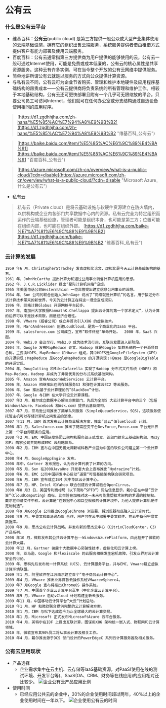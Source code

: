 # 公有云
###		什么是公有云平台

*	维基百科：**公有云**(public cloud) 是第三方提供一般公众或大型产业集体使用的云端基础设施，拥有它的组织出售云端服务，系统服务提供者借由租借方式提供客户有能力部署及使用云端服务。
*	百度百科：公有云通常指第三方提供商为用户提供的能够使用的云，公有云一般可通过Internet使用，可能是免费或成本低廉的，公有云的核心属性是共享资源服务。这种云有许多实例，可在当今整个开放的公有云网络中提供服务。
*	简单地讲所谓公有云就是以服务的方式向公众提供计算资源。
*	与私有云不同，公有云可为企业节省购买、管理和维护本地硬件及应用程序基础结构的昂贵成本——公有云提供商将负责系统的所有管理和维护工作。相较于本地基础结构，公有云还可更快部署且附有一个几乎可无限缩放的平台。只要公司员工可访问Internet，他们就可在任何办公室或分支结构通过自选设备使用相同的应用程序。
> [https://d1.zgdhhjha.com/zh-hans/%E5%85%AC%E7%94%A8%E9%9B%B2](https://d1.zgdhhjha.com/zh-hans/%E5%85%AC%E7%94%A8%E9%9B%B2 "维基百科_公有云")

> [https://baike.baidu.com/item/%E5%85%AC%E6%9C%89%E4%BA%91](https://baike.baidu.com/item/%E5%85%AC%E6%9C%89%E4%BA%91 "百度百科_公有云")
 
> [https://azure.microsoft.com/zh-cn/overview/what-is-a-public-cloud/?cdn=disable](https://azure.microsoft.com/zh-cn/overview/what-is-a-public-cloud/?cdn=disable "Microsoft Azure_什么是公有云")

*	私有云
> 私有云（Private cloud）是将云基础设施与软硬件资源建立在防火墙内，以供机构或企业内各部门共享数据中心内的资源。私有云完全为特定组织而运作的云端基础设施，管理者可能是组织本身，也可能是第三方；位置可能在组织内部，也可能在组织外部。
> [https://d1.zgdhhjha.com/baike-%E7%A7%81%E6%9C%89%E9%9B%B2](https://d1.zgdhhjha.com/baike-%E7%A7%81%E6%9C%89%E9%9B%B2 "维基百科_私有云")

###	云计算的发展
    1959 年6 月，ChristopherStrachey 发表虚拟化论文，虚拟化是今天云计算基础架构的基石。
    1961 年，JohnMcCarthy 提出计算力和通过公用事业销售计算机应用的思想。
    1962 年，J.C.R.Licklider 提出“星际计算机网络”设想。
    1965 年美国电话公司WesternUnion 一位高管提出建立信息公用事业的设想。
    1984 年，Sun 公司的联合创始人JohnGage 说出了“网络就是计算机”的名言，用于描述分布式计算技术带来的新世界，今天的云计算正在将这一理念变成现实。
    1996 年，网格计算Globus 开源网格平台起步。
    1997 年，南加州大学教授RamnathK.Chellappa 提出云计算的第一个学术定义“，认为计算的边界可以不是技术局限，而是经济合理性。
    1998 年，VMware（威睿公司）成立并首次引入X86 的虚拟技术。
    1999 年，MarcAndreessen 创建LoudCloud，是第一个商业化的IaaS 平台。
    1999 年，salesforce.com 公司成立，宣布”软件终结“革命开始。  2000 年，SaaS 兴起。
    2004 年，Web2.0 会议举行，Web2.0 成为技术流行词，互联网发展进入新阶段。
    2004 年，Google 发布MapReduce 论文。Hadoop 就是Google 集群系统的一个开源项目总称，主要由HDFS、MapReduce 和Hbase 组成，其中HDFS是GoogleFileSystem（GFS）的开源实现；MapReduce 是GoogleMapReduce 的开源实现；HBase 是GoogleBigTable 的开源实现。
    2004 年，DougCutting 和MikeCafarella 实现了Hadoop 分布式文件系统（HDFS）和Map-Reduce，Hadoop 并成为了非常优秀的分布式系统基础架构。
    2005 年，Amazon 宣布AmazonWebServices 云计算平台。
    2006 年，Amazon 相继推出在线存储服务S3 和弹性计算云EC2 等云服务。
    2006 年，Sun 推出基于云计算理论的”BlackBox“计划。
    2007 年，Google 与IBM 在大学开设云计算课程。
    2007 年3 月，戴尔成立数据中心解决方案部门，先后为全球5 大云计算平台中的三个（包括WindowsAzure、Facebook 和Ask.com）提供云基础架构。
    2007 年7 月，亚马逊公司推出了简单队列服务（SimpleQueueService，SQS），这项服务使托管主机可以存储计算机之间发送的消息。
    2007 年11 月，IBM 首次发布云计算商业解决方案，推出”蓝云“（BlueCloud）计划。
    2008 年1 月，Salesforce.com 推出了随需应变平台DevForce,Force.com 平台是世界上第一个平台即服务的应用。
    2008 年2 月，EMC 中国研发集团云架构和服务部正式成立，该部门结合云基础架构部、Mozy 和Pi 两家公司共同形成EMC 云战略体系。
    2008 年2 月，IBM 宣布在中国无锡太湖新城科教产业园为中国的软件公司建立第一个云计算中心。
    2008 年4 月，GoogleAppEngine 发布。
    2008 年中，Gartner 发布报告，认为云计算代表了计算的方向。
    2008 年5 月，Sun 在2008JavaOne 开发者大会上宣布推出”Hydrazine“计划。
    2008 年6 月，EMC 公司中国研发中心启动”道里“可信基础架构联合研究项目。
    2008 年6 月，IBM 宣布成立IBM 大中华区云计算中心。
    2008 年7 月，HP、Intel 和Yahoo 联合创建云计算试验台OpenCirrus。
    2008 年8 月3 日，美国专利商标局（以下简称”SPTO“）网站信息显示，戴尔正在申请”云计算“（CloudComputing）商标，此举旨在加强对这一未来可能重塑技术架构的术语的控制权。戴尔在申请文件中称，云计算是”在数据中心和巨型规模的计算环境中，为他人提供计算机硬件定制制造“。
    2008 年9 月Google 公司推出GoogleChrome 浏览器，将浏览器彻底融入云计算时代。
    2008 年9 月，甲骨文和亚马逊AWS 合作，用户可在云中部署甲骨文软件、在云中备份甲骨文数据库。
    2008 年9 月，思杰公布云计算战略，并发布新的思杰云中心（CitrixCloudCenter，C3）产品系列。
    2008 年10 月，微软发布其公共云计算平台——WindowsAzurePlatform，由此拉开了微软的云计算大幕。
    2008 年12 月，Gartner 披露十大数据中心突破性技术，虚拟化和云计算上榜。
    2008 年，亚马逊、Google 和Flexiscale 的云服务相继发生宕机故障，引发业界对云计算安全的讨论。
    2009 年，思科先后发布统一计算系统（UCS）、云计算服务平台，并与EMC、Vmware建立虚拟计算环境联盟。
    2009 年1 月，阿里软件在江苏南京建立首个”电子商务云计算中心“。
    2009 年4 月，VMware 推出业界首款云操作系统VMwarevSphere4。
    2009 年7 月Google 宣布将推出ChromeOS 操作系统。
    2009 年7 月，中国首个企业云计算平台诞生（中化企业云计算平台）。
    2009 年9 月，VMware 启动vCloud 计划构建全新云服务。
    2009 年11 月，中国移动云计算平台”大云“计划启动。
    2010 年1 月，HP 和微软联合提供完整的云计算解决方案。
    2010 年1 月，IBM 与松下达成迄今为止全球最大的云计算交易。
    2010 年1 月，Microsoft 正式发布MicrosoftAzure 云平台服务。
    2010 年4 月，英特尔在IDF 上提出互联计算，图谋用X86 架构统一嵌入式、物联网和云计算领域。
    2010 年，微软宣布其90%员工将从事云计算及相关工作。
    2010 年4 月，戴尔推出源于DCS 部门设计的PowerEdgeC 系列云计算服务器及相关服务。

###	公有云应用现状
*	产品选择
	*	企业需求集中在云主机、云存储等IaaS基础资源，对PaaS(使用在线的测试环境、开发平台等)、SaaS(OA、CRM、财务等在线应用)的应用相对还比较少。
	![企业公有云产品应用比例](https://github.com/choitop/ns/blob/finalassignment/2017-2/zdy_whx/image/1.png)
*	使用时间
	*	已经应用公共云的企业中，30%的企业使用时间超过两年，40%以上的企业使用时间在一年以下。
	![企业使用公有云的时间](https://github.com/choitop/ns/blob/finalassignment/2017-2/zdy_whx/image/2.png)
